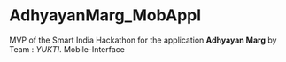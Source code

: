 # AdhyayanMarg_MobAppl
MVP of the Smart India Hackathon for the application **Adhyayan Marg** by Team : *YUKTI*. Mobile-Interface
